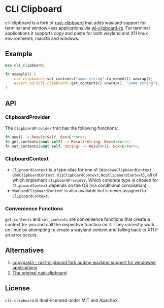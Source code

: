 # CLI Clipboard

cli-clipboard is a fork of [rust-clipboard](https://github.com/aweinstock314/rust-clipboard) that adds wayland support for terminal and window-less applications via [wl-clipboard-rs](https://github.com/YaLTeR/wl-clipboard-rs). For terminal applications it supports copy and paste for both wayland and X11 linux environments, macOS and windows.

## Example

```rust
use cli_clipboard;

fn example() {
    cli_clipboard::set_contents("some string".to_owned()).unwrap();
    assert_eq!(cli_clipboard::get_contents().unwrap(), "some string");
}
```

## API

### ClipboardProvider

The `ClipboardProvider` trait has the following functions:

```rust
fn new() -> Result<Self, Box<Error>>;
fn get_contents(&mut self) -> Result<String, Box<Error>>;
fn set_contents(&mut self, String) -> Result<(), Box<Error>>;
```

### ClipboardContext

- `ClipboardContext` is a type alias for one of {`WindowsClipboardContext`, `OSXClipboardContext`, `X11ClipboardContext`, `NopClipboardContext`}, all of which implement `ClipboardProvider`. Which concrete type is chosen for `ClipboardContext` depends on the OS (via conditional compilation). 
- `WaylandClipboardContext` is also available but is never assigned to `ClipboardContext`.

### Convenience Functions

`get_contents` and `set_contents` are convenience functions that create a context for you and call the respective function on it. They correctly work on linux by attempting to create a wayland context and falling back to X11 if an error occurs.

## Alternatives

1. [copypasta - rust-clipboard fork adding wayland support for windowed applications](https://github.com/alacritty/copypasta)
1. [The original rust-clipboard](https://github.com/aweinstock314/rust-clipboard)

## License

`cli-clipboard` is dual-licensed under MIT and Apache2.
